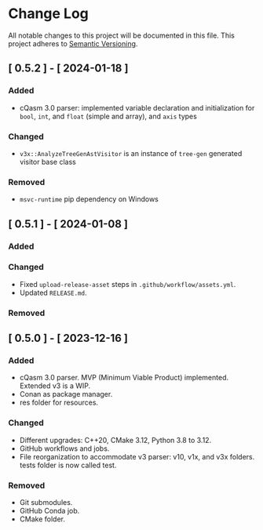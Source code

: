 # Change Log

All notable changes to this project will be documented in this file.
This project adheres to [Semantic Versioning](http://semver.org/).

## [ 0.5.2 ] - [ 2024-01-18 ]

### Added

- cQasm 3.0 parser: implemented variable declaration and initialization for `bool`, `int`, and `float` (simple and array), and `axis` types

### Changed

- `v3x::AnalyzeTreeGenAstVisitor` is an instance of `tree-gen` generated visitor base class

### Removed

- `msvc-runtime` pip dependency on Windows

## [ 0.5.1 ] - [ 2024-01-08 ]

### Added

### Changed

- Fixed `upload-release-asset` steps in `.github/workflow/assets.yml`.
- Updated `RELEASE.md`.

### Removed

## [ 0.5.0 ] - [ 2023-12-16 ]

### Added

- cQasm 3.0 parser. MVP (Minimum Viable Product) implemented. Extended v3 is a WIP.
- Conan as package manager.
- res folder for resources.

### Changed

- Different upgrades: C++20, CMake 3.12, Python 3.8 to 3.12.
- GitHub workflows and jobs.
- File reorganization to accommodate v3 parser: v10, v1x, and v3x folders. tests folder is now called test.

### Removed

- Git submodules.
- GitHub Conda job.
- CMake folder.

